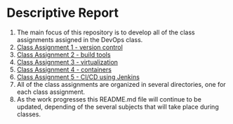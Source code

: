 # Descriptive Report

1. The main focus of this repository is to develop all of the class assignments assigned in the DevOps class.
2. [Class Assignment 1 - version control](https://github.com/AnaSofiaFigueiroaPinto/devops-23-24-JPE-PSM-1231822/tree/main/CA1)
3. [Class Assignment 2 - build tools](https://github.com/AnaSofiaFigueiroaPinto/devops-23-24-JPE-PSM-1231822/tree/main/CA2)
4. [Class Assignment 3 - virtualization](https://github.com/AnaSofiaFigueiroaPinto/devops-23-24-JPE-PSM-1231822/tree/main/CA3)
5. [Class Assignment 4 - containers](https://github.com/AnaSofiaFigueiroaPinto/devops-23-24-JPE-PSM-1231822/tree/main/CA4)
6. [Class Assignment 5 - CI/CD using Jenkins](https://github.com/AnaSofiaFigueiroaPinto/devops-23-24-JPE-PSM-1231822/tree/main/CA5)
7. All of the class assignments are organized in several directories, one for each class assignment.
8. As the work progresses this README.md file will continue to be updated, depending of the several subjects that will take place during classes.
